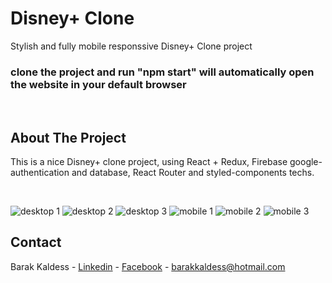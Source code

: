 # Disney+ Clone

Stylish and fully mobile responssive Disney+ Clone project
<br>

<h3>clone the project and run "npm start" will automatically open the website in your default browser </h3>
 
<br>

## About The Project

This is a nice Disney+ clone project, using React + Redux, Firebase google-authentication and database, React Router and styled-components techs.

<br>

![desktop 1](https://res.cloudinary.com/ibarak/image/upload/v1668495616/disney-plus-clone/sa3zfutvua4kb4lgjkot.jpg)
![desktop 2](https://res.cloudinary.com/ibarak/image/upload/v1668495848/disney-plus-clone/sgxpt087amljnhftwb0u.jpg)
![desktop 3](https://res.cloudinary.com/ibarak/image/upload/v1668495616/disney-plus-clone/n2va0mms8ekjfwhspfo0.jpg)
![mobile 1](https://res.cloudinary.com/ibarak/image/upload/v1668495616/disney-plus-clone/edvmwapq9gbnds1cmelo.jpg)
![mobile 2](https://res.cloudinary.com/ibarak/image/upload/v1668495615/disney-plus-clone/wl7rqiwnx7n7acqh2r24.jpg)
![mobile 3](https://res.cloudinary.com/ibarak/image/upload/v1668495615/disney-plus-clone/qhdakgucbrokeiqykkwz.jpg)


## Contact

Barak Kaldess - [Linkedin](https://www.linkedin.com/in/barak-kaldess/) - [Facebook](https://www.facebook.com/barak.kaldess/) - barakkaldess@hotmail.com
